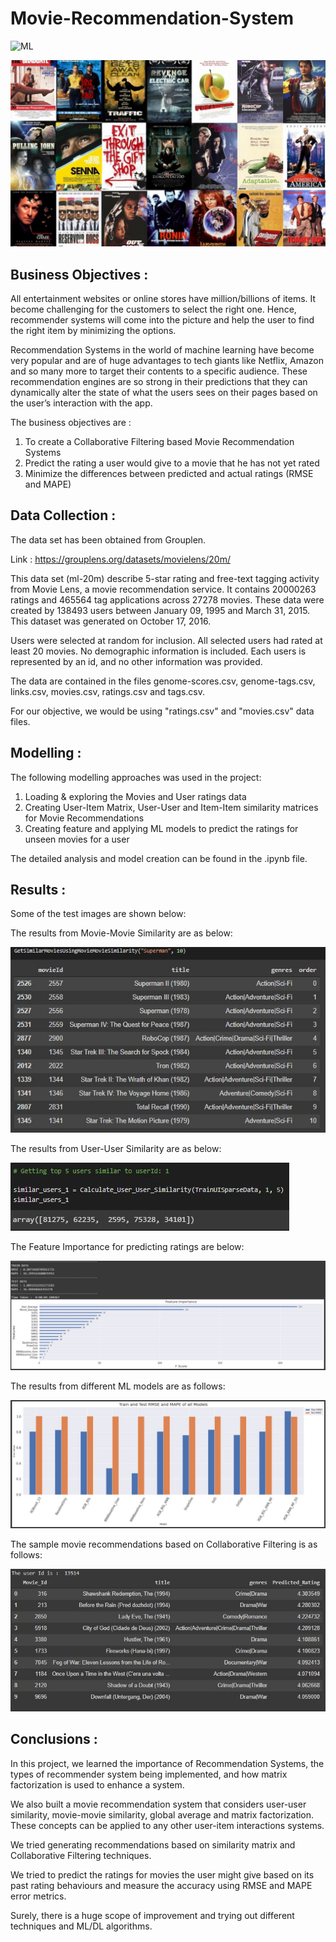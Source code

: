 # Movie-Recommendation-System

![ML](https://img.shields.io/badge/ML-Recommendation_System-blue.svg) 

![logo](Snips/Logo.jpeg)

## Business Objectives :

All entertainment websites or online stores have million/billions of items. It become challenging for the customers to select the right one. Hence, recommender systems will come into the picture and help the user to find the right item by minimizing the options.

Recommendation Systems in the world of machine learning have become very popular and are of huge advantages to tech giants like Netflix, Amazon and so many more to target their contents to a specific audience. These recommendation engines are so strong in their predictions that they can dynamically alter the state of what the users sees on their pages based on the user’s interaction with the app.

The business objectives are : 
1. To create a Collaborative Filtering based Movie Recommendation Systems
2. Predict the rating a user would give to a movie that he has not yet rated
3. Minimize the differences between predicted and actual ratings (RMSE and MAPE)

## Data Collection :

The data set has been obtained from Grouplen.

Link : https://grouplens.org/datasets/movielens/20m/

This data set (ml-20m) describe 5-star rating and free-text tagging activity from Movie Lens, a movie recommendation service. It contains 20000263 ratings and 465564 tag applications across 27278 movies. These data were created by 138493 users between January 09, 1995 and March 31, 2015. This dataset was generated on October 17, 2016.

Users were selected at random for inclusion. All selected users had rated at least 20 movies. No demographic information is included. Each users is represented by an id, and no other information was provided.

The data are contained in the files genome-scores.csv, genome-tags.csv, links.csv, movies.csv, ratings.csv and tags.csv. 

For our objective, we would be using "ratings.csv" and "movies.csv" data files.

## Modelling :

The following modelling approaches was used in the project:

1. Loading & exploring the Movies and User ratings data
2. Creating User-Item Matrix, User-User and Item-Item similarity matrices for Movie Recommendations
3. Creating feature and applying ML models to predict the ratings for unseen movies for a user

The detailed analysis and model creation can be found in the .ipynb file. 

## Results :

Some of the test images are shown below:

The results from Movie-Movie Similarity are as below:

![test](Snips/M_1.JPG)

The results from User-User Similarity are as below:

![test](Snips/M_2.JPG)

The Feature Importance for predicting ratings are below:

![test](Snips/M_3.JPG)

The results from different ML models are as follows:

![test](Snips/M_4.JPG)

The sample movie recommendations based on Collaborative Filtering is as follows:

![test](Snips/M_5.JPG)

## Conclusions :

In this project, we learned the importance of Recommendation Systems, the types of recommender system being implemented, and how matrix factorization is used to enhance a system. 

We also built a movie recommendation system that considers user-user similarity, movie-movie similarity, global average and matrix factorization. These concepts can be applied to any other user-item interactions systems.

We tried generating recommendations based on similarity matrix and Collaborative Filtering techniques.

We tried to predict the ratings for movies the user might give based on its past rating behaviours and measure the accuracy using RMSE and MAPE error metrics.

Surely, there is a huge scope of improvement and trying out different techniques and ML/DL algorithms.
